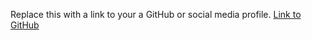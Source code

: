 Replace this with a link to your a GitHub or social media profile.
[Link to GitHub](https://github.com)
